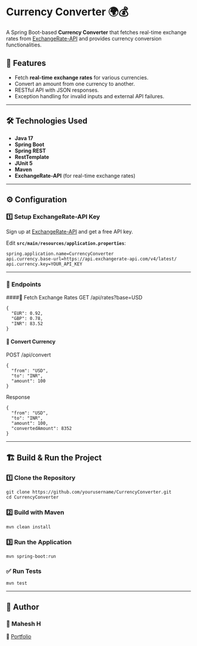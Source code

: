  # Currency Converter 🌍💰

A Spring Boot-based **Currency Converter** that fetches real-time exchange rates from [ExchangeRate-API](https://www.exchangerate-api.com/) and provides currency conversion functionalities.

## 🚀 Features
- Fetch **real-time exchange rates** for various currencies.
- Convert an amount from one currency to another.
- RESTful API with JSON responses.
- Exception handling for invalid inputs and external API failures.

---

## 🛠️ Technologies Used
- **Java 17**
- **Spring Boot**
- **Spring REST**
- **RestTemplate**
- **JUnit 5**
- **Maven**
- **ExchangeRate-API** (for real-time exchange rates)

---
## ⚙️ Configuration

### 1️⃣ **Setup ExchangeRate-API Key**
Sign up at [ExchangeRate-API](https://www.exchangerate-api.com/) and get a free API key.

Edit **`src/main/resources/application.properties`**:
```properties
spring.application.name=CurrencyConverter
api.currency.base-url=https://api.exchangerate-api.com/v4/latest/
api.currency.key=YOUR_API_KEY
```
----
### 📌 Endpoints
####🔹 Fetch Exchange Rates
GET /api/rates?base=USD
```
{
  "EUR": 0.92,
  "GBP": 0.78,
  "INR": 83.52
}
```
#### 🔹 Convert Currency
POST /api/convert
```
{
  "from": "USD",
  "to": "INR",
  "amount": 100
}
```
Response
```
{
  "from": "USD",
  "to": "INR",
  "amount": 100,
  "convertedAmount": 8352
}
```
---
## 🏗️ Build & Run the Project
### 1️⃣ Clone the Repository
```
git clone https://github.com/yourusername/CurrencyConverter.git
cd CurrencyConverter
```
### 2️⃣ Build with Maven
```
mvn clean install
```
### 3️⃣ Run the Application
```
mvn spring-boot:run
```
### ✅ Run Tests
 ```
mvn test
```
---
## 📝 Author
### 👤 Mahesh H
🔗 [Portfolio](https://maheshh.vercel.app/) 
